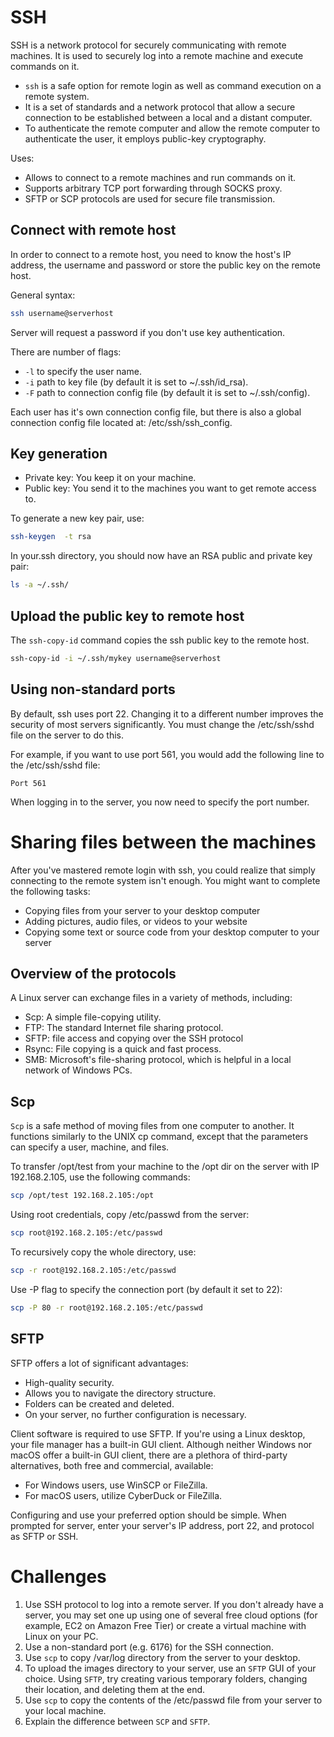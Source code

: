 <h1>SSH</h1>

SSH is a network protocol for securely communicating with remote machines. It is used to securely log into a remote machine and execute commands on it.

* <code>ssh</code> is a safe option for remote login as well as command execution on a remote system. 
* It is a set of standards and a network protocol that allow a secure connection to be established between a local and a distant computer.
* To authenticate the remote computer and allow the remote computer to authenticate the user, it employs public-key cryptography.

Uses:
* Allows to connect to a remote machines and run commands on it.
* Supports arbitrary TCP port forwarding through SOCKS proxy.
* SFTP or SCP protocols are used for secure file transmission.

<h2>Connect with remote host</h2>

In order to connect to a remote host, you need to know the host's IP address, the username and password or store the public key on the remote host.

General syntax:

```bash
ssh username@serverhost
```

Server will request a password if you don't use key authentication.

There are number of flags:
* <code>-l</code> to specify the user name.
* <code>-i</code> path to key file (by default it is set to ~/.ssh/id_rsa).
* <code>-F</code> path to connection config file (by default it is set to ~/.ssh/config).

Each user has it's own connection config file, but there is also a global connection config file located at: /etc/ssh/ssh_config.

<h2>Key generation</h2>

* Private key: You keep it on your machine.
* Public key: You send it to the machines you want to get remote access to.

To generate a new key pair, use:

```bash
ssh-keygen  -t rsa
```

In your.ssh directory, you should now have an RSA public and private key pair:

```bash
ls -a ~/.ssh/
```

<h2>Upload the public key to remote host</h2>

The <code>ssh-copy-id</code> command copies the ssh public key to the remote host.

```bash
ssh-copy-id -i ~/.ssh/mykey username@serverhost
```

<h2>Using non-standard ports</h2>
By default, ssh uses port 22. Changing it to a different number improves the security of most servers significantly. You must change the /etc/ssh/sshd file on the server to do this. 

For example, if you want to use port 561, you would add the following line to the /etc/ssh/sshd file:

```
Port 561
```

When logging in to the server, you now need to specify the port number.

<h1>Sharing files between the machines</h1>

After you've mastered remote login with ssh, you could realize that simply connecting to the remote system isn't enough.
You might want to complete the following tasks:

* Copying files from your server to your desktop computer
* Adding pictures, audio files, or videos to your website
* Copying some text or source code from your desktop computer to your server 

<h2>Overview of the protocols</h2>

A Linux server can exchange files in a variety of methods, including:

* Scp: A simple file-copying utility.
* FTP: The standard Internet file sharing protocol.
* SFTP: file access and copying over the SSH protocol 
* Rsync: File copying is a quick and fast process.
* SMB: Microsoft's file-sharing protocol, which is helpful in a local network of Windows PCs. 

<h2>Scp</h2>
<code>Scp</code> is a safe method of moving files from one computer to another. It functions similarly to the UNIX cp command, except that the parameters can specify a user, machine, and files.

To transfer /opt/test from your machine to the /opt dir on the server with IP 192.168.2.105, use the following commands:

```bash
scp /opt/test 192.168.2.105:/opt
```

Using root credentials, copy /etc/passwd from the server:

```bash
scp root@192.168.2.105:/etc/passwd
```

To recursively copy the whole directory, use:

```bash
scp -r root@192.168.2.105:/etc/passwd
```

Use -P flag to specify the connection port (by default it set to 22):

```bash
scp -P 80 -r root@192.168.2.105:/etc/passwd
```

<h2>SFTP</h2>
SFTP offers a lot of significant advantages:

* High-quality security.
* Allows you to navigate the directory structure.
* Folders can be created and deleted.
* On your server, no further configuration is necessary. 

Client software is required to use SFTP. If you're using a Linux desktop, your file manager has a built-in GUI client. Although neither Windows nor macOS offer a built-in GUI client, there are a plethora of third-party alternatives, both free and commercial, available:

* For Windows users, use WinSCP or FileZilla.
* For macOS users, utilize CyberDuck or FileZilla.

Configuring and use your preferred option should be simple. When prompted for server, enter your server's IP address, port 22, and protocol as SFTP or SSH. 

<h1>Challenges</h1>

1. Use SSH protocol to log into a remote server. If you don't already have a server, you may set one up using one of several free cloud options (for example, EC2 on Amazon Free Tier) or create a virtual machine with Linux on your PC. 
2. Use a non-standard port (e.g. 6176) for the SSH connection.
3. Use <code>scp</code> to copy /var/log directory from the server to your desktop.
4. To upload the images directory to your server, use an <code>SFTP</code> GUI of your choice. Using <code>SFTP</code>, try creating various temporary folders, changing their location, and deleting them at the end. 
5. Use <code>scp</code> to copy the contents of the /etc/passwd file from your server to your local machine.
6. Explain the difference between <code>SCP</code> and <code>SFTP</code>.
